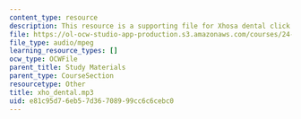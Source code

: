```yaml
---
content_type: resource
description: This resource is a supporting file for Xhosa dental click.
file: https://ol-ocw-studio-app-production.s3.amazonaws.com/courses/24-901-language-and-its-structure-i-phonology-fall-2010/e81c95d76eb57d36708999cc6c6cebc0_xho_dental.mp3
file_type: audio/mpeg
learning_resource_types: []
ocw_type: OCWFile
parent_title: Study Materials
parent_type: CourseSection
resourcetype: Other
title: xho_dental.mp3
uid: e81c95d7-6eb5-7d36-7089-99cc6c6cebc0
---
```


